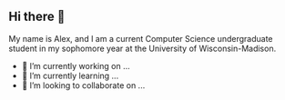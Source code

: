 ## Hi there 👋

My name is Alex, and I am a current Computer Science undergraduate student in my sophomore year at the University of Wisconsin-Madison. 

- 🔭 I’m currently working on ...
- 🌱 I’m currently learning ...
- 👯 I’m looking to collaborate on ...
  
<!--
**alexmueller07/alexmueller07** is a ✨ _special_ ✨ repository because its `README.md` (this file) appears on your GitHub profile.

Here are some ideas to get you started:

- 🔭 I’m currently working on ...
- 🌱 I’m currently learning ...
- 👯 I’m looking to collaborate on ...
- 🤔 I’m looking for help with ...
- 💬 Ask me about ...
- 📫 How to reach me: ...
- 😄 Pronouns: ...
- ⚡ Fun fact: ...
-->
